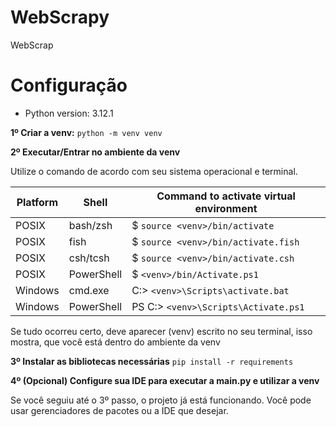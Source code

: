 # WebScrapy
WebScrap

# Configuração

- Python version: 3.12.1

**1º Criar a venv:** `python -m venv venv`

**2º Executar/Entrar no ambiente da venv**

Utilize o comando de acordo com seu sistema operacional e terminal.

| Platform | Shell | Command to activate virtual environment |
|----------|-|----------------------------------------|
| POSIX    | bash/zsh | $ `source <venv>/bin/activate`         |
| POSIX    | fish | $ `source <venv>/bin/activate.fish`    |
| POSIX    | csh/tcsh | $ `source <venv>/bin/activate.csh`       |
| POSIX    | PowerShell | $ `<venv>/bin/Activate.ps1`              |
| Windows    | cmd.exe | C:\> `<venv>\Scripts\activate.bat`       |
| Windows    | PowerShell | PS C:\> `<venv>\Scripts\Activate.ps1`    |

Se tudo ocorreu certo, deve aparecer (venv) escrito no seu terminal, isso mostra,
que você está dentro do ambiente da venv

**3º Instalar as bibliotecas necessárias**
`pip install -r requirements`

**4º (Opcional) Configure sua IDE para executar a main.py e utilizar a venv**

Se você seguiu até o 3º passo, o projeto já está funcionando. Você pode usar gerenciadores de pacotes 
ou a IDE que desejar.
